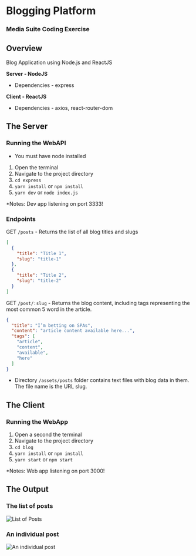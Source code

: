 # Blogging Platform
### Media Suite Coding Exercise

## Overview
Blog Application using Node.js and ReactJS

**Server - NodeJS** 
* Dependencies - express

**Client - ReactJS** 
* Dependencies - axios, react-router-dom

## The Server

### Running the WebAPI
* You must have node installed

1. Open the terminal
2. Navigate to the project directory
2. `cd express`
3. `yarn install` or `npm install`
4. `yarn dev` or `node index.js`

*Notes: Dev app listening on port 3333!

### Endpoints

GET `/posts` - Returns the list of all blog titles and slugs

```json
[
  {
    "title": "Title 1",
    "slug": "title-1"
  },
  {
    "title": "Title 2",
    "slug": "title-2"
  }
]
```

GET `/post/:slug` - Returns the blog content, including tags representing the most common 5 word in the article.

```json
{
  "title": "I’m betting on SPAs",
  "content": "article content available here...",
  "tags": [
    "article",
    "content",
    "available",
    "here"
  ]
}
```

* Directory
 `/assets/posts` folder contains text files with blog data in them.  The file name is the URL slug.


## The Client

### Running the WebApp

1. Open a second the terminal
2. Navigate to the project directory
3. `cd blog`
4. `yarn install` or `npm install`
5. `yarn start` or `npm start`

*Notes: Web app listening on port 3000!


## The Output

### The list of posts
![List of Posts](./posts.png)

### An individual post
![An individual post](./post.png) 